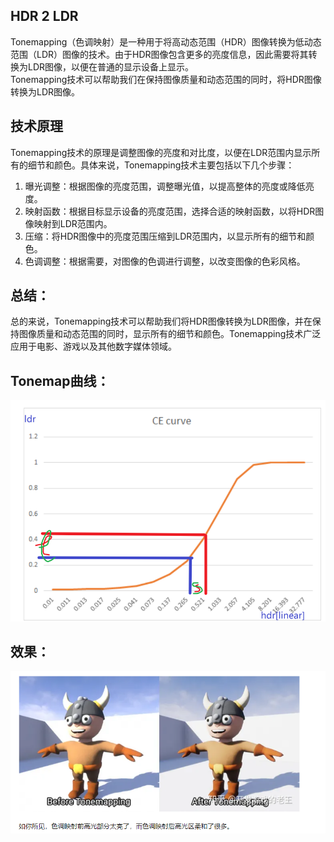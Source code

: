 ## HDR 2 LDR 
Tonemapping（色调映射）是一种用于将高动态范围（HDR）图像转换为低动态范围（LDR）图像的技术。由于HDR图像包含更多的亮度信息，因此需要将其转换为LDR图像，以便在普通的显示设备上显示。  
Tonemapping技术可以帮助我们在保持图像质量和动态范围的同时，将HDR图像转换为LDR图像。  

  

## 技术原理
Tonemapping技术的原理是调整图像的亮度和对比度，以便在LDR范围内显示所有的细节和颜色。具体来说，Tonemapping技术主要包括以下几个步骤：   
1. 曝光调整：根据图像的亮度范围，调整曝光值，以提高整体的亮度或降低亮度。    
2. 映射函数：根据目标显示设备的亮度范围，选择合适的映射函数，以将HDR图像映射到LDR范围内。    
3. 压缩：将HDR图像中的亮度范围压缩到LDR范围内，以显示所有的细节和颜色。  
4. 色调调整：根据需要，对图像的色调进行调整，以改变图像的色彩风格。    


## 总结：    
总的来说，Tonemapping技术可以帮助我们将HDR图像转换为LDR图像，并在保持图像质量和动态范围的同时，显示所有的细节和颜色。Tonemapping技术广泛应用于电影、游戏以及其他数字媒体领域。  

## Tonemap曲线：
![Tonemap曲线果](imgs/TonemapAlgorithm.png)
  
## 效果：
![色调映射的效果](imgs/色调映射的效果.png)
